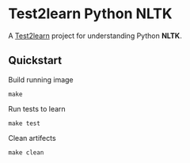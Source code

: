 # Test2learn Python NLTK

A [Test2learn](https://github.com/wonderchang/test2learn) project for understanding Python **NLTK**.

## Quickstart

Build running image

    make

Run tests to learn

    make test

Clean artifects

    make clean


<!--
  vi:et:wrap:ts=2:sw=2
-->
